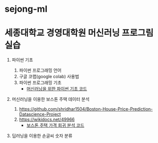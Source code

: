 # sejong-ml

# 세종대학교 경영대학원 머신러닝 프로그림 실습

1. 파이썬 기초
   1. 파이썬 프로그래밍 언어
   2. 구글 코랩(google colab) 사용법
   3. 파이썬 프로그래밍 기초  
      * [머신러닝을 위한 파이썬 기초 코드](python4ml-1.ipynb)
2. 머신러닝을 이용한 보스톤 주택 데이터 분석
   1. https://github.com/shridhar1504/Boston-House-Price-Prediction-Datascience-Project
   2. https://wikidocs.net/49966
      * [보스톤 주택 가격 회귀 분석 코드](boston_housing.ipynb)
   
3. 딥러닝을 이용한 손글씨 숫자 분류

